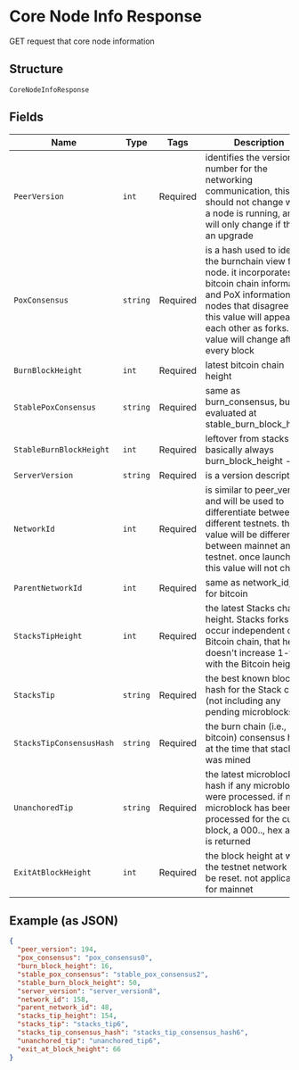 # Core Node Info Response

GET request that core node information

## Structure

`CoreNodeInfoResponse`

## Fields

| Name                     | Type     | Tags     | Description                                                                                                                                                                                                                             |
| ------------------------ | -------- | -------- | --------------------------------------------------------------------------------------------------------------------------------------------------------------------------------------------------------------------------------------- |
| `PeerVersion`            | `int`    | Required | identifies the version number for the networking communication, this should not change while a node is running, and will only change if there's an upgrade                                                                              |
| `PoxConsensus`           | `string` | Required | is a hash used to identify the burnchain view for a node. it incorporates bitcoin chain information and PoX information. nodes that disagree on this value will appear to each other as forks. this value will change after every block |
| `BurnBlockHeight`        | `int`    | Required | latest bitcoin chain height                                                                                                                                                                                                             |
| `StablePoxConsensus`     | `string` | Required | same as burn_consensus, but evaluated at stable_burn_block_height                                                                                                                                                                       |
| `StableBurnBlockHeight`  | `int`    | Required | leftover from stacks 1.0, basically always burn_block_height - 1                                                                                                                                                                        |
| `ServerVersion`          | `string` | Required | is a version descriptor                                                                                                                                                                                                                 |
| `NetworkId`              | `int`    | Required | is similar to peer_version and will be used to differentiate between different testnets. this value will be different between mainnet and testnet. once launched, this value will not change                                            |
| `ParentNetworkId`        | `int`    | Required | same as network_id, but for bitcoin                                                                                                                                                                                                     |
| `StacksTipHeight`        | `int`    | Required | the latest Stacks chain height. Stacks forks can occur independent of the Bitcoin chain, that height doesn't increase 1-to-1 with the Bitcoin height                                                                                    |
| `StacksTip`              | `string` | Required | the best known block hash for the Stack chain (not including any pending microblocks)                                                                                                                                                   |
| `StacksTipConsensusHash` | `string` | Required | the burn chain (i.e., bitcoin) consensus hash at the time that stacks_tip was mined                                                                                                                                                     |
| `UnanchoredTip`          | `string` | Required | the latest microblock hash if any microblocks were processed. if no microblock has been processed for the current block, a 000.., hex array is returned                                                                                 |
| `ExitAtBlockHeight`      | `int`    | Required | the block height at which the testnet network will be reset. not applicable for mainnet                                                                                                                                                 |

## Example (as JSON)

```json
{
  "peer_version": 194,
  "pox_consensus": "pox_consensus0",
  "burn_block_height": 16,
  "stable_pox_consensus": "stable_pox_consensus2",
  "stable_burn_block_height": 50,
  "server_version": "server_version8",
  "network_id": 158,
  "parent_network_id": 48,
  "stacks_tip_height": 154,
  "stacks_tip": "stacks_tip6",
  "stacks_tip_consensus_hash": "stacks_tip_consensus_hash6",
  "unanchored_tip": "unanchored_tip6",
  "exit_at_block_height": 66
}
```
